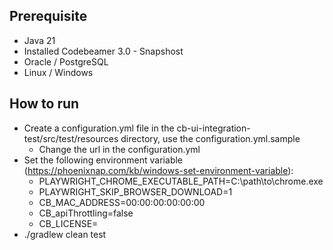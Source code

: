 ## Prerequisite
* Java 21
* Installed Codebeamer 3.0 - Snapshost
* Oracle / PostgreSQL
* Linux / Windows


## How to run
* Create a configuration.yml file in the cb-ui-integration-test/src/test/resources directory, use the configuration.yml.sample
   - Change the url in the configuration.yml
* Set the following environment variable (https://phoenixnap.com/kb/windows-set-environment-variable):
  - PLAYWRIGHT_CHROME_EXECUTABLE_PATH=C:\path\to\chrome.exe
  - PLAYWRIGHT_SKIP_BROWSER_DOWNLOAD=1
  - CB_MAC_ADDRESS=00:00:00:00:00:00
  - CB_apiThrottling=false
  - CB_LICENSE=<license>
* ./gradlew clean test

  
